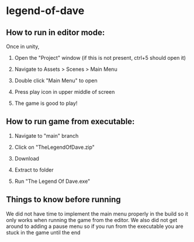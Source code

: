 # legend-of-dave

## How to run in editor mode:

Once in unity, 

1. Open the "Project" window (if this is not present, ctrl+5 should open it)

2. Navigate to Assets > Scenes > Main Menu

3. Double click "Main Menu" to open

4. Press play icon in upper middle of screen

5. The game is good to play!


## How to run game from executable:

1. Navigate to "main" branch

2. Click on "TheLegendOfDave.zip"

3. Download

4. Extract to folder

5. Run "The Legend Of Dave.exe"


## Things to know before running

We did not have time to implement the main menu properly in the build so it only works when running the game from the editor. We also did not get around to adding a 
pause menu so if you run from the executable you are stuck in the game until the end 
